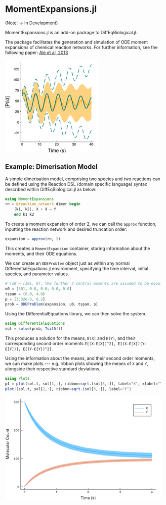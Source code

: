 # MomentExpansions.jl

(Note: -> In Development)

MomentExpansions.jl is an add-on package to DiffEqBiological.jl.

The package facilitates the generation and simulation of ODE moment expansions of chemical reaction networks. For further information, see the following paper: [Ale et al, 2013](https://aip.scitation.org/doi/10.1063/1.4802475)

<p>
<img src="https://github.com/J-Revell/MomentExpansions.jl/blob/master/p53.jpg" width="300px">
</p>


## Example: Dimerisation Model

A simple dimerisation model, comprising two species and two reactions can be defined using the Reaction DSL (domain specific language) syntax described within DiffEqBiological.jl as below:

```julia
using MomentExpansions
rn = @reaction_network dimer begin
    (k1, k2), X + X ↔ Y
    end k1 k2
```

To create a moment expansion of order 2, we can call the `approx` function, inputting the reaction network and desired truncation order:

```julia
expansion = approx(rn, 2)
```

This creates a `MomentExpansion` container, storing information about the moments, and their ODE equations.

We can create an `ODEProblem` object just as within any normal DifferentialEquations.jl environment, specifying the time interval, initial species, and parameter values.

```julia
# (u0 = [301, 0], the further 3 central moments are assumed to be equal to 0)
u0 = [301, 0.0, 0.0, 0.0, 0.0]
tspan = (0.0, 4.0)
p = [3.32e-3, 0.2]
prob = ODEProblem(expansion, u0, tspan, p)
```

Using the DifferentialEquations library, we can then solve the system.

```julia
using DifferentialEquations
sol = solve(prob, Tsit5())
```

This produces a solution for the means, `E[X]` and `E[Y]`, and their corresponding second order moments `E[(X-E[X])^2], E[(X-E[X])(Y-E[Y])], E[(Y-E[Y])^2]`.

Using the information about the means, and their second order moments, we can make plots --- e.g. ribbon plots showing the means of `X` and `Y`, alongside their respective standard deviations.

```julia
using Plots
p1 = plot(sol.t, sol[1,:], ribbon=sqrt.(sol[3,:]), label="X", xlabel="Time (s)", ylabel="Molecular Count", grid=false)
plot!(sol.t, sol[2,:], ribbon=sqrt.(sol[5,:]), label="Y")
```
![Dimer Plot](dimer.png)

